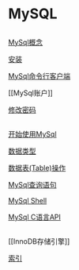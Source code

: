 # MySQL

## 

[MySql概念](MySQL_concept.md)

[安装](MySQL_Install.md)

[MySql命令行客户端](MySql_Command_Line_Client.md)

[[MySql账户]]

[修改密码](MySQL_change_root_password.md)

## 

[开始使用MySql](MySql_Start.md)

[数据类型](MySQL_Data_Type.md)

[数据表(Table)操作](MySQL_Statements_Table.md)

[MySql查询语句](MySQL_Statements.md)

[MySql Shell](MySql_Shell.md)

[MySql C语言API](MySQL_C_API.md)

## 

[[InnoDB存储引擎]]

[索引](MySql_Index.md)